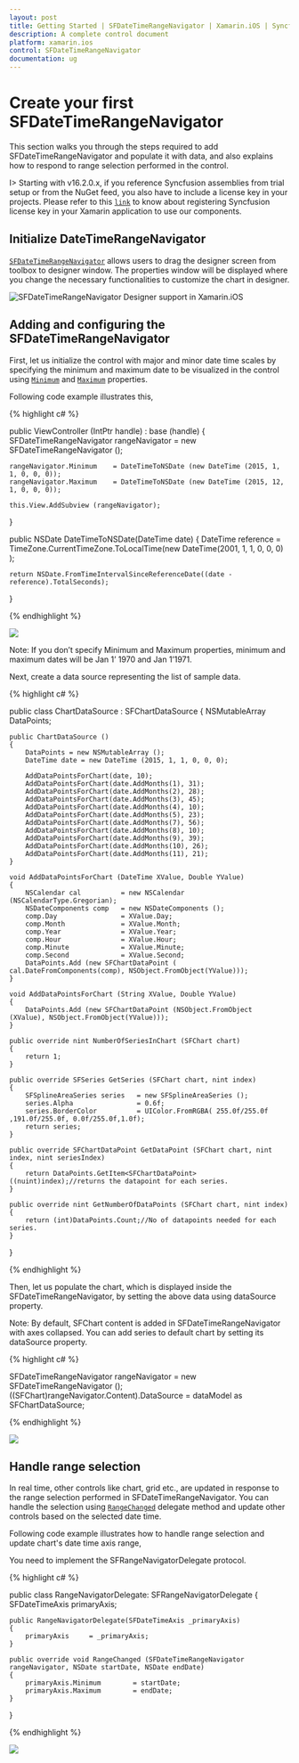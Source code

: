 ```yaml
---
layout: post
title: Getting Started | SFDateTimeRangeNavigator | Xamarin.iOS | Syncfusion
description: A complete control document
platform: xamarin.ios
control: SFDateTimeRangeNavigator
documentation: ug
--- 
```


# Create your first SFDateTimeRangeNavigator

This section walks you through the steps required to add SFDateTimeRangeNavigator and populate it with data, and also explains how to respond to range selection performed in the control. 

I> Starting with v16.2.0.x, if you reference Syncfusion assemblies from trial setup or from the NuGet feed, you also have to include a license key in your projects. Please refer to this [`link`](https://help.syncfusion.com/common/essential-studio/licensing/license-key) to know about registering Syncfusion license key in your Xamarin application to use our components.

## Initialize DateTimeRangeNavigator

[`SFDateTimeRangeNavigator`](https://help.syncfusion.com/cr/cref_files/xamarin-ios/Syncfusion.SFChart.iOS~Syncfusion.SfChart.iOS.SFDateTimeRangeNavigator.html) allows users to drag the designer screen from toolbox to designer window. The properties window will be displayed where you change the necessary functionalities to customize the chart in designer.

![SFDateTimeRangeNavigator Designer support in Xamarin.iOS](Getting-Started-images/designer.gif) 

## Adding and configuring the SFDateTimeRangeNavigator

First, let us initialize the control with major and minor date time scales by specifying the minimum and maximum date to be visualized in the control using [`Minimum`](https://help.syncfusion.com/cr/cref_files/xamarin-ios/Syncfusion.SFChart.iOS~Syncfusion.SfChart.iOS.SFDateTimeRangeNavigator~Minimum.html) and [`Maximum`](https://help.syncfusion.com/cr/cref_files/xamarin-ios/Syncfusion.SFChart.iOS~Syncfusion.SfChart.iOS.SFDateTimeRangeNavigator~Maximum.html) properties.

Following code example illustrates this,

{% highlight c# %}

public ViewController (IntPtr handle) : base (handle)
{    
    SFDateTimeRangeNavigator rangeNavigator    = new SFDateTimeRangeNavigator ();

    rangeNavigator.Minimum    = DateTimeToNSDate (new DateTime (2015, 1, 1, 0, 0, 0));
    rangeNavigator.Maximum    = DateTimeToNSDate (new DateTime (2015, 12, 1, 0, 0, 0));

    this.View.AddSubview (rangeNavigator);
}

public NSDate DateTimeToNSDate(DateTime date)
{
    DateTime reference   = TimeZone.CurrentTimeZone.ToLocalTime(new DateTime(2001, 1, 1, 0, 0, 0) );

    return NSDate.FromTimeIntervalSinceReferenceDate((date - reference).TotalSeconds);
}

{% endhighlight %}

![](Getting-Started-images/minmax.png)   

Note: If you don’t specify Minimum and Maximum properties, minimum and maximum dates will be Jan 1’ 1970 and Jan 1’1971.

Next, create a data source representing the list of sample data.

{% highlight c# %}

public class ChartDataSource : SFChartDataSource
{
    NSMutableArray DataPoints;

    public ChartDataSource ()
    {
        DataPoints = new NSMutableArray ();
        DateTime date = new DateTime (2015, 1, 1, 0, 0, 0);

        AddDataPointsForChart(date, 10);
        AddDataPointsForChart(date.AddMonths(1), 31);
        AddDataPointsForChart(date.AddMonths(2), 28);
        AddDataPointsForChart(date.AddMonths(3), 45);
        AddDataPointsForChart(date.AddMonths(4), 10);
        AddDataPointsForChart(date.AddMonths(5), 23);
        AddDataPointsForChart(date.AddMonths(7), 56);
        AddDataPointsForChart(date.AddMonths(8), 10);
        AddDataPointsForChart(date.AddMonths(9), 39);
        AddDataPointsForChart(date.AddMonths(10), 26);
        AddDataPointsForChart(date.AddMonths(11), 21);
    }

    void AddDataPointsForChart (DateTime XValue, Double YValue)
    {
        NSCalendar cal          = new NSCalendar (NSCalendarType.Gregorian);
        NSDateComponents comp   = new NSDateComponents ();
        comp.Day                = XValue.Day;
        comp.Month              = XValue.Month;
        comp.Year               = XValue.Year;
        comp.Hour               = XValue.Hour;
        comp.Minute             = XValue.Minute;
        comp.Second             = XValue.Second;
        DataPoints.Add (new SFChartDataPoint ( cal.DateFromComponents(comp), NSObject.FromObject(YValue)));
    }

    void AddDataPointsForChart (String XValue, Double YValue)
    {
        DataPoints.Add (new SFChartDataPoint (NSObject.FromObject (XValue), NSObject.FromObject(YValue)));
    }

    public override nint NumberOfSeriesInChart (SFChart chart)
    {
        return 1; 
    }

    public override SFSeries GetSeries (SFChart chart, nint index)
    {
        SFSplineAreaSeries series   = new SFSplineAreaSeries ();
        series.Alpha                = 0.6f;
        series.BorderColor          = UIColor.FromRGBA( 255.0f/255.0f ,191.0f/255.0f, 0.0f/255.0f,1.0f);
        return series;
    }

    public override SFChartDataPoint GetDataPoint (SFChart chart, nint index, nint seriesIndex)
    {
        return DataPoints.GetItem<SFChartDataPoint> ((nuint)index);//returns the datapoint for each series.
    }

    public override nint GetNumberOfDataPoints (SFChart chart, nint index)
    {
        return (int)DataPoints.Count;//No of datapoints needed for each series.
    }
}

{% endhighlight %}


Then, let us populate the chart, which is displayed inside the SFDateTimeRangeNavigator, by setting the above data using dataSource property. 

Note: By default, SFChart content is added in SFDateTimeRangeNavigator with axes collapsed. You can add series to default chart by setting its dataSource property. 


{% highlight c# %}

SFDateTimeRangeNavigator rangeNavigator      = new SFDateTimeRangeNavigator ();
((SFChart)rangeNavigator.Content).DataSource = dataModel as SFChartDataSource;

{% endhighlight %}


![](Getting-Started-images/datasource.png)

## Handle range selection

In real time, other controls like chart, grid etc., are updated in response to the range selection performed in SFDateTimeRangeNavigator. You can handle the selection using [`RangeChanged`](https://help.syncfusion.com/cr/cref_files/xamarin-ios/Syncfusion.SFChart.iOS~Syncfusion.SfChart.iOS.SFRangeNavigatorDelegate~RangeChanged.html) delegate method and update other controls based on the selected date time.

Following code example illustrates how to handle range selection and update chart's date time axis range,

You need to implement the SFRangeNavigatorDelegate protocol.

{% highlight c# %}

public class RangeNavigatorDelegate: SFRangeNavigatorDelegate
{
    SFDateTimeAxis primaryAxis;

    public RangeNavigatorDelegate(SFDateTimeAxis _primaryAxis)
    {
        primaryAxis     = _primaryAxis;
    }

    public override void RangeChanged (SFDateTimeRangeNavigator rangeNavigator, NSDate startDate, NSDate endDate)
    {
        primaryAxis.Minimum        = startDate;
        primaryAxis.Maximum        = endDate;
    }
}

{% endhighlight %}


![](Getting-Started-images/finalview.png)

